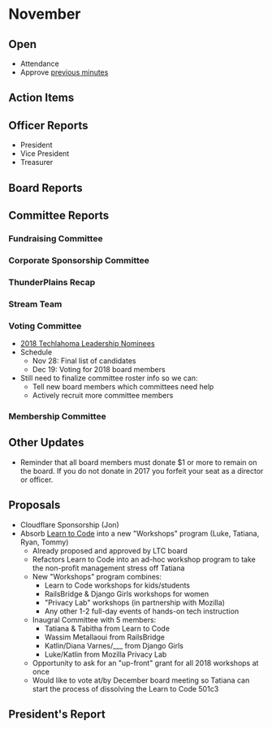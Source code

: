 # November

## Open
* Attendance
* Approve [previous minutes](https://github.com/techlahoma/board_meetings/blob/master/2017/10_october_minutes.md)

## Action Items

## Officer Reports
* President
* Vice President
* Treasurer

## Board Reports

## Committee Reports
### Fundraising Committee
### Corporate Sponsorship Committee
### ThunderPlains Recap
### Stream Team
### Voting Committee
  * [2018 Techlahoma Leadership Nominees](https://docs.google.com/spreadsheets/d/16npdEpYtj61tsBG2gvzhAhuNkSHvE--OhiGouOotSB0/edit#gid=0)
  * Schedule
    * Nov 28: Final list of candidates
    * Dec 19: Voting for 2018 board members
  * Still need to finalize committee roster info so we can:
    * Tell new board members which committees need help
    * Actively recruit more committee members
### Membership Committee

## Other Updates
- Reminder that all board members must donate $1 or more to remain on the board. If you do not donate in 2017 you forfeit your seat as a director or officer.

## Proposals
 - Cloudflare Sponsorship (Jon)
 - Absorb [Learn to Code](http://learntocodeok.org/) into a new "Workshops" program (Luke, Tatiana, Ryan, Tommy)
   - Already proposed and approved by LTC board
   - Refactors Learn to Code into an ad-hoc workshop program to take the non-profit management stress off Tatiana
   - New "Workshops" program combines:
     - Learn to Code workshops for kids/students
     - RailsBridge & Django Girls workshops for women
     - "Privacy Lab" workshops (in partnership with Mozilla)
     - Any other 1-2 full-day events of hands-on tech instruction
   - Inaugral Committee with 5 members:
     - Tatiana & Tabitha from Learn to Code
     - Wassim Metallaoui from RailsBridge
     - Katlin/Diana Varnes/___ from Django Girls
     - Luke/Katlin from Mozilla Privacy Lab
   - Opportunity to ask for an "up-front" grant for all 2018 workshops at once
   - Would like to vote at/by December board meeting so Tatiana can start the process of dissolving the Learn to Code 501c3

## President's Report 
